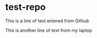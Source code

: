 # test-repo


This is a line of text entered from Github

This is another line of text from my laptop